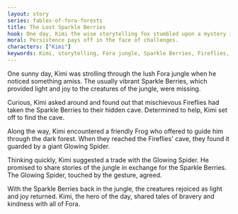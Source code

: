 ```yaml
---
layout: story
series: fables-of-fora-forests
title: The Lost Sparkle Berries
hook: One day, Kimi the wise storytelling fox stumbled upon a mystery in Fora jungle.
moral: Persistence pays off in the face of challenges.
characters: ["Kimi"]
keywords: Kimi, storytelling, Fora jungle, Sparkle Berries, Fireflies, Frog, Glowing Spider, trade, kindness, bravery
---
```


One sunny day, Kimi was strolling through the lush Fora jungle when he noticed something amiss. The usually vibrant Sparkle Berries, which provided light and joy to the creatures of the jungle, were missing.

Curious, Kimi asked around and found out that mischievous Fireflies had taken the Sparkle Berries to their hidden cave. Determined to help, Kimi set off to find the cave.

Along the way, Kimi encountered a friendly Frog who offered to guide him through the dark forest. When they reached the Fireflies' cave, they found it guarded by a giant Glowing Spider.

Thinking quickly, Kimi suggested a trade with the Glowing Spider. He promised to share stories of the jungle in exchange for the Sparkle Berries. The Glowing Spider, touched by the gesture, agreed.

With the Sparkle Berries back in the jungle, the creatures rejoiced as light and joy returned. Kimi, the hero of the day, shared tales of bravery and kindness with all of Fora.
